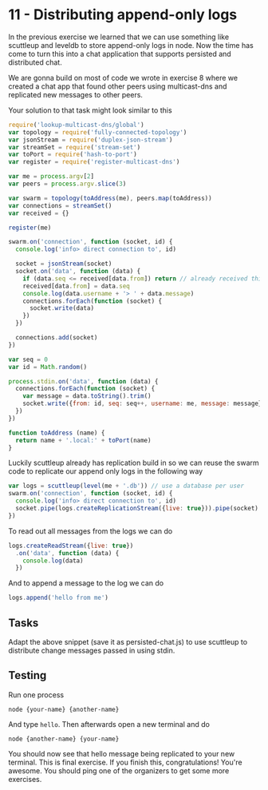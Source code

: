 # 11 - Distributing append-only logs

In the previous exercise we learned that we can use something like scuttleup and leveldb
to store append-only logs in node. Now the time has come to turn this into a chat application
that supports persisted and distributed chat.

We are gonna build on most of code we wrote in exercise 8 where we created a chat app that found
other peers using multicast-dns and replicated new messages to other peers.

Your solution to that task might look similar to this

``` js
require('lookup-multicast-dns/global')
var topology = require('fully-connected-topology')
var jsonStream = require('duplex-json-stream')
var streamSet = require('stream-set')
var toPort = require('hash-to-port')
var register = require('register-multicast-dns')

var me = process.argv[2]
var peers = process.argv.slice(3)

var swarm = topology(toAddress(me), peers.map(toAddress))
var connections = streamSet()
var received = {}

register(me)

swarm.on('connection', function (socket, id) {
  console.log('info> direct connection to', id)

  socket = jsonStream(socket)
  socket.on('data', function (data) {
    if (data.seq <= received[data.from]) return // already received this one
    received[data.from] = data.seq
    console.log(data.username + '> ' + data.message)
    connections.forEach(function (socket) {
      socket.write(data)
    })
  })

  connections.add(socket)
})

var seq = 0
var id = Math.random()

process.stdin.on('data', function (data) {
  connections.forEach(function (socket) {
    var message = data.toString().trim()
    socket.write({from: id, seq: seq++, username: me, message: message})
  })
})

function toAddress (name) {
  return name + '.local:' + toPort(name)
}
```

Luckily scuttleup already has replication build in so we can reuse the swarm
code to replicate our append only logs in the following way

``` js
var logs = scuttleup(level(me + '.db')) // use a database per user
swarm.on('connection', function (socket, id) {
  console.log('info> direct connection to', id)
  socket.pipe(logs.createReplicationStream({live: true})).pipe(socket)
})
```

To read out all messages from the logs we can do

``` js
logs.createReadStream({live: true})
  .on('data', function (data) {
    console.log(data)
  })
```

And to append a message to the log we can do

``` js
logs.append('hello from me')
```

## Tasks

Adapt the above snippet (save it as persisted-chat.js) to use scuttleup to distribute change messages passed in using stdin.

## Testing

Run one process

```
node {your-name} {another-name}
```

And type `hello`. Then afterwards open a new terminal and do

```
node {another-name} {your-name}
```

You should now see that hello message being replicated to your new terminal.
This is final exercise. If you finish this, congratulations! You're awesome. You should ping one of the organizers to get some more exercises.
